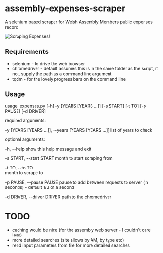 # assembly-expenses-scraper
A selenium based scraper for Welsh Assembly Members public expenses record


![Scraping Expenses!](http://i.imgur.com/lzNFqXV.gifv)


## Requirements

* selenium - to drive the web browser
* chromedriver - default assumes this is in the same folder as the script, if not, supply the path as a command line argument
* tqdm - for the lovely progress bars on the command line

## Usage

usage: expenses.py [-h] -y [YEARS [YEARS ...]] [-s START] [-t TO] [-p PAUSE]
                   [-d DRIVER]

required arguments:


-y [YEARS [YEARS ...]], --years [YEARS [YEARS ...]]
                      list of years to check


optional arguments:


  -h, --help            show this help message and exit

  -s START, --start START
                        month to start scraping from

  -t TO, --to TO        
                        month to scrape to

  -p PAUSE, --pause PAUSE
                        pause to add between requests to server (in seconds) -
                        default 1/3 of a second

  -d DRIVER, --driver DRIVER
                        path to the chromedriver


# TODO

* caching would be nice (for the assembly web server - I couldn't care less)
* more detailed searches (site allows by AM, by type etc)
* read input parameters from file for more detailed searches
